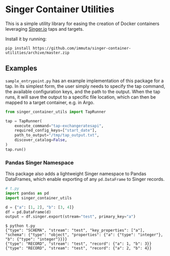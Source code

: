 # Singer Container Utilities

This is a simple utility library for easing the creation of Docker containers
leveraging [Singer.io](https://singer.io) taps and targets.

Install it by running:

```{zsh}
pip install https://github.com/immuta/singer-container-utilities/archive/master.zip
```

## Examples

`sample_entrypoint.py` has an example implementation of this package for a tap.
In its simplest form, the user simply needs to specify the tap command, the available
configuration keys, and the path to the output. When the tap runs, it will save the
output to a specific file location, which can then be mapped to a target container,
e.g. in Argo.

```python
from singer_container_utils import TapRunner

tap = TapRunner(
    execute_command="tap-exchangeratesapi",
    required_config_keys=["start_date"],
    path_to_output="/tmp/tap_output.txt",
    discover_catalog=False,
)
tap.run()
```


### Pandas Singer Namespace

This package also adds a lightweight Singer namespace to Pandas DataFrames, which enable exporting of any `pd.DataFrame` to Singer records. 

```python
# t.py
import pandas as pd
import singer_container_utils

d = {"a": [1, 2], "b": [3, 4]}
df = pd.DataFrame(d)
output = df.singer.export(stream="test", primary_key="a")
```

```
$ python t.py 
{"type": "SCHEMA", "stream": "test", "key_properties": ["a"], "schema": {"type": "object", "properties": {"a": {"type": "integer"}, "b": {"type": "integer"}}}}
{"type": "RECORD", "stream": "test", "record": {"a": 1, "b": 3}}
{"type": "RECORD", "stream": "test", "record": {"a": 2, "b": 4}}
```